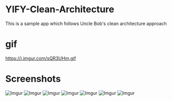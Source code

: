 # YIFY-Clean-Architecture
This is a sample app which follows Uncle Bob's clean architecture approach 

gif
=====
https://i.imgur.com/sQR3UHm.gif

Screenshots
===========

![Imgur](https://i.imgur.com/FMTRojO.png)
![Imgur](https://i.imgur.com/IW0Tr7x.png)
![Imgur](https://i.imgur.com/R73yadm.png)
![Imgur](https://i.imgur.com/yVQ2bUJ.png)
![Imgur](https://i.imgur.com/mixmj5j.png)
![Imgur](https://i.imgur.com/2zlkHbY.png)
![Imgur](https://i.imgur.com/ds98m3P.png)
